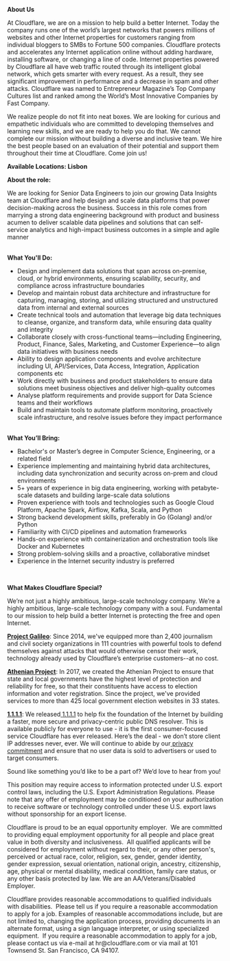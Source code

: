 <div class="content-intro">
	<div><strong>About Us</strong></div>
	<div>
		<p>At Cloudflare, we are on a mission to help build a better Internet. Today the company runs one of the world’s largest networks that powers millions of websites and other Internet properties for customers ranging from individual bloggers to SMBs to Fortune 500 companies. Cloudflare protects and accelerates any Internet application online without adding hardware, installing software, or changing a line of code. Internet properties powered by Cloudflare all have web traffic routed through its intelligent global network, which gets smarter with every request. As a result, they see significant improvement in performance and a decrease in spam and other attacks. Cloudflare was named to Entrepreneur Magazine’s Top Company Cultures list and ranked among the World’s Most Innovative Companies by Fast Company.&nbsp;</p>
		<p><span style="font-weight: 400;">We realize people do not fit into neat boxes. We are looking for curious and empathetic individuals who are committed to developing themselves and learning new skills, and we are ready to help you do that. We cannot complete our mission without building a diverse and inclusive team. We hire the best people based on an evaluation of their potential and support them throughout their time at Cloudflare. Come join us!&nbsp;</span></p>
	</div>
</div>
<p><strong>Available Locations: Lisbon&nbsp;</strong></p>
<p><strong>About the role:&nbsp;</strong></p>
<p>We are looking for Senior Data Engineers to join our growing Data Insights team at Cloudflare and help design and scale data platforms that power decision-making across the business. Success in this role comes from marrying a strong data engineering background with product and business acumen to deliver scalable data pipelines and solutions that can self-service analytics and high-impact business outcomes in a simple and agile manner<br><br></p>
<p><strong>What You'll Do:</strong></p>
<ul>
	<li>Design and implement data solutions that span across on-premise, cloud, or hybrid environments, ensuring scalability, security, and compliance across infrastructure boundaries</li>
	<li>Develop and maintain robust data architecture and infrastructure for capturing, managing, storing, and utilizing structured and unstructured data from internal and external sources</li>
	<li>Create technical tools and automation that leverage big data techniques to cleanse, organize, and transform data, while ensuring data quality and integrity</li>
	<li>Collaborate closely with cross-functional teams—including Engineering, Product, Finance, Sales, Marketing, and Customer Experience—to align data initiatives with business needs</li>
	<li>Ability to design application components and evolve architecture including UI, API/Services, Data Access, Integration, Application components etc</li>
	<li>Work directly with business and product stakeholders to ensure data solutions meet business objectives and deliver high-quality outcomes</li>
	<li>Analyse platform requirements and provide support for Data Science teams and their workflows</li>
	<li>Build and maintain tools to automate platform monitoring, proactively scale infrastructure, and resolve issues before they impact performance<br><br></li>
</ul>
<p><strong>What You’ll Bring:</strong></p>
<ul>
	<li>Bachelor's or Master’s degree in Computer Science, Engineering, or a related field</li>
	<li>Experience implementing and maintaining hybrid data architectures, including data synchronization and security across on-prem and cloud environments</li>
	<li>5+ years of experience in big data engineering, working with petabyte-scale datasets and building large-scale data solutions</li>
	<li>Proven experience with tools and technologies such as Google Cloud Platform, Apache Spark, Airflow, Kafka, Scala, and Python</li>
	<li>Strong backend development skills, preferably in Go (Golang) and/or Python</li>
	<li>Familiarity with CI/CD pipelines and automation frameworks</li>
	<li>Hands-on experience with containerization and orchestration tools like Docker and Kubernetes</li>
	<li>Strong problem-solving skills and a proactive, collaborative mindset</li>
	<li>Experience in the Internet security industry is preferred</li>
</ul>
<p>&nbsp;</p>
<div class="content-conclusion">
	<p><strong>What Makes Cloudflare Special?</strong></p>
	<p><span style="font-weight: 400;">We’re not just a highly ambitious, large-scale technology company. We’re a highly ambitious, large-scale technology company with a soul. Fundamental to our mission to help build a better Internet is protecting the free and open Internet.</span></p>
	<p><a href="https://blog.cloudflare.com/protecting-free-expression-online/"><strong>Project Galileo</strong></a><span style="font-weight: 400;">: Since 2014, we've equipped more than 2,400 journalism and civil society organizations in 111 countries with powerful tools to defend themselves against attacks that would otherwise censor their work, technology already used by Cloudflare’s enterprise customers--at no cost.</span></p>
	<p><strong><a href="https://www.cloudflare.com/athenian/">Athenian Project</a></strong><span style="font-weight: 400;">: In 2017, we created the Athenian Project to ensure that state and local governments have the highest level of protection and reliability for free, so that their constituents have access to election information and voter registration. Since the project, we've provided services to more than 425 local government election websites in 33 states.</span></p>
	<p><a href="https://1.1.1.1/"><strong>1.1.1.1</strong></a><span style="font-weight: 400;">: We released</span><a href="https://1.1.1.1/"> <span style="font-weight: 400;">1.1.1.1</span></a><span style="font-weight: 400;"> to help fix the foundation of the Internet by building a faster, more secure and privacy-centric public DNS resolver. This is available publicly for everyone to use - it is the first consumer-focused service Cloudflare has ever released. Here’s the deal - we don’t store client IP addresses never, ever. We will continue to abide by our</span><a href="https://developers.cloudflare.com/1.1.1.1/privacy/public-dns-resolver"> privacy commitment</a><span style="font-weight: 400;"> and ensure that no user data is sold to advertisers or used to target consumers.</span></p>
	<p><span style="font-weight: 400;">Sound like something you’d like to be a part of? We’d love to hear from you!</span></p>
	<p><span style="font-weight: 400;">This position may require access to information protected under U.S. export control laws, including the U.S. Export Administration Regulations. Please note that any offer of employment may be conditioned on your authorization to receive software or technology controlled under these U.S. export laws without sponsorship for an export license.</span></p>
	<p><span style="font-weight: 400;">Cloudflare is proud to be an equal opportunity employer. &nbsp;We are committed to providing equal employment opportunity for all people and place great value in both diversity and inclusiveness. &nbsp;All qualified applicants will be considered for employment without regard to their, or any other person's, perceived or actual</span> <span style="font-weight: 400;">race, color, religion, sex, gender, gender identity, gender expression, sexual orientation, national origin, ancestry, citizenship, age, physical or mental disability, medical condition, family care status, or any other basis protected by law. </span><span style="font-weight: 400;">We are an AA/Veterans/Disabled Employer.</span></p>
	<p><span style="font-weight: 400;">Cloudflare provides reasonable accommodations to qualified individuals with disabilities. &nbsp;Please tell us if you require a reasonable accommodation to apply for a job. Examples of reasonable accommodations include, but are not limited to, changing the application process, providing documents in an alternate format, using a sign language interpreter, or using specialized equipment. &nbsp;If you require a reasonable accommodation to apply for a job, please contact us via e-mail at </span><span style="font-weight: 400;">hr@cloudflare.com</span><span style="font-weight: 400;"> or via mail at 101 Townsend St. San Francisco, CA 94107.</span></p>
</div>